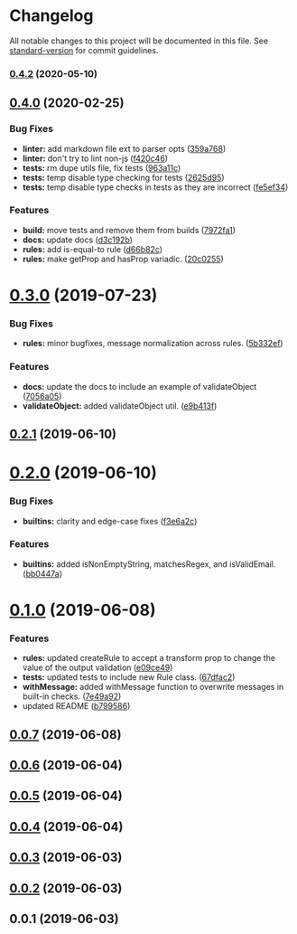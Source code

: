 # Changelog

All notable changes to this project will be documented in this file. See [standard-version](https://github.com/conventional-changelog/standard-version) for commit guidelines.

### [0.4.2](https://github.com/codeparticle/formal/compare/v0.4.1...v0.4.2) (2020-05-10)

## [0.4.0](https://github.com/codeparticle/formal/compare/v0.3.0...v0.4.0) (2020-02-25)


### Bug Fixes

* **linter:** add markdown file ext to parser opts ([359a768](https://github.com/codeparticle/formal/commit/359a768))
* **linter:** don't try to lint non-js ([f420c46](https://github.com/codeparticle/formal/commit/f420c46))
* **tests:** rm dupe utils file, fix tests ([963a11c](https://github.com/codeparticle/formal/commit/963a11c))
* **tests:** temp disable type checking for tests ([2625d95](https://github.com/codeparticle/formal/commit/2625d95))
* **tests:** temp disable type checks in tests as they are incorrect ([fe5ef34](https://github.com/codeparticle/formal/commit/fe5ef34))


### Features

* **build:** move tests and remove them from builds ([7972fa1](https://github.com/codeparticle/formal/commit/7972fa1))
* **docs:** update docs ([d3c192b](https://github.com/codeparticle/formal/commit/d3c192b))
* **rules:** add is-equal-to rule ([d66b82c](https://github.com/codeparticle/formal/commit/d66b82c))
* **rules:** make getProp and hasProp variadic. ([20c0255](https://github.com/codeparticle/formal/commit/20c0255))

<a name="0.3.0"></a>

# [0.3.0](https://github.com/codeparticle/formal/compare/v0.2.1...v0.3.0) (2019-07-23)

### Bug Fixes

- **rules:** minor bugfixes, message normalization across rules. ([5b332ef](https://github.com/codeparticle/formal/commit/5b332ef))

### Features

- **docs:** update the docs to include an example of validateObject ([7056a05](https://github.com/codeparticle/formal/commit/7056a05))
- **validateObject:** added validateObject util. ([e9b413f](https://github.com/codeparticle/formal/commit/e9b413f))

<a name="0.2.1"></a>

## [0.2.1](https://github.com/codeparticle/formal/compare/v0.2.0...v0.2.1) (2019-06-10)

<a name="0.2.0"></a>

# [0.2.0](https://github.com/codeparticle/formal/compare/v0.1.0...v0.2.0) (2019-06-10)

### Bug Fixes

- **builtins:** clarity and edge-case fixes ([f3e6a2c](https://github.com/codeparticle/formal/commit/f3e6a2c))

### Features

- **builtins:** added isNonEmptyString, matchesRegex, and isValidEmail. ([bb0447a](https://github.com/codeparticle/formal/commit/bb0447a))

<a name="0.1.0"></a>

# [0.1.0](https://github.com/codeparticle/formal/compare/v0.0.6...v0.1.0) (2019-06-08)

### Features

- **rules:** updated createRule to accept a transform prop to change the value of the output validation ([e09ce49](https://github.com/codeparticle/formal/commit/e09ce49))
- **tests:** updated tests to include new Rule class. ([67dfac2](https://github.com/codeparticle/formal/commit/67dfac2))
- **withMessage:** added withMessage function to overwrite messages in built-in checks. ([7e49a92](https://github.com/codeparticle/formal/commit/7e49a92))
- updated README ([b799586](https://github.com/codeparticle/formal/commit/b799586))

<a name="0.0.7"></a>

## [0.0.7](https://github.com/codeparticle/formal/compare/v0.0.6...v0.0.7) (2019-06-08)

<a name="0.0.6"></a>

## [0.0.6](https://github.com/codeparticle/formal/compare/v0.0.5...v0.0.6) (2019-06-04)

<a name="0.0.5"></a>

## [0.0.5](https://github.com/codeparticle/formal/compare/v0.0.4...v0.0.5) (2019-06-04)

<a name="0.0.4"></a>

## [0.0.4](https://github.com/codeparticle/formal/compare/v0.0.3...v0.0.4) (2019-06-04)

<a name="0.0.3"></a>

## [0.0.3](https://github.com/codeparticle/formal/compare/v0.0.2...v0.0.3) (2019-06-03)

<a name="0.0.2"></a>

## [0.0.2](https://github.com/codeparticle/formal/compare/v0.0.1...v0.0.2) (2019-06-03)

<a name="0.0.1"></a>

## 0.0.1 (2019-06-03)

